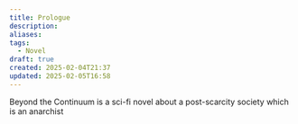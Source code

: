 ```yaml
---
title: Prologue
description: 
aliases: 
tags:
  - Novel
draft: true
created: 2025-02-04T21:37
updated: 2025-02-05T16:58
---
```

Beyond the Continuum is a sci-fi novel about a post-scarcity society which is an anarchist